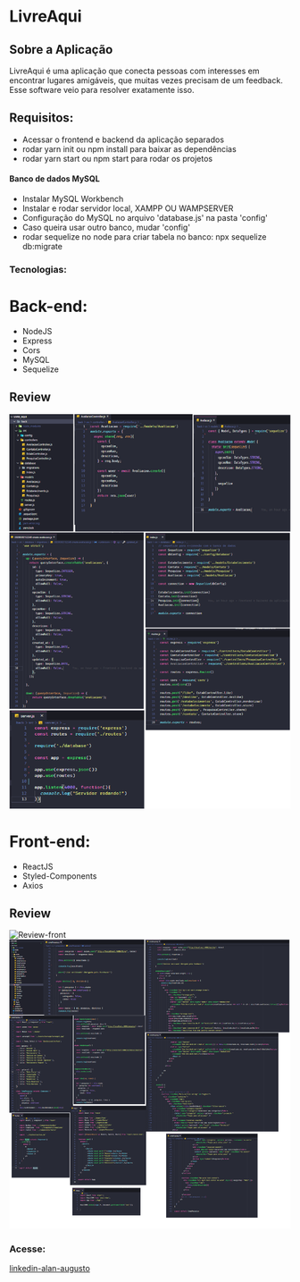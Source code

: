 # LivreAqui

## Sobre a Aplicação


LivreAqui é uma aplicação que conecta pessoas com interesses em encontrar lugares amigáveis, que muitas vezes precisam de um feedback.
Esse software veio para resolver exatamente isso.

## Requisitos:
- Acessar o frontend e backend da aplicação separados
- rodar yarn init ou npm install para baixar as dependências
- rodar yarn start ou npm start para rodar os projetos

#### Banco de dados MySQL

- Instalar MySQL Workbench
- Instalar e rodar servidor local, XAMPP OU WAMPSERVER
- Configuração do MySQL no arquivo 'database.js' na pasta 'config'
- Caso queira usar outro banco, mudar 'config'
- rodar sequelize no node para criar tabela no banco: npx sequelize db:migrate

### Tecnologias:


# Back-end:
- NodeJS
- Express
- Cors
- MySQL
- Sequelize


## Review

![Review-back](https://github.com/alansouz4/livre-aqui/blob/master/cod%20back.png)



# Front-end:
- ReactJS
- Styled-Components
- Axios

## Review

![Review-front](https://github.com/alansouz4/livre-aqui/blob/master/site.png)
![Review-site](https://github.com/alansouz4/livre-aqui/blob/master/cod%20front.png)


### Acesse: 
[linkedin-alan-augusto](https://www.linkedin.com/in/alan-augusto-/)

